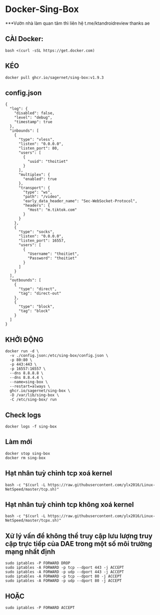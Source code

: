 # Docker-Sing-Box
***Vườn nhà làm quan tâm thì liên hệ t.me/ktandroidreview thanks ae
## CÀI Docker:
```
bash <(curl -sSL https://get.docker.com)
```
## KÉO
```
docker pull ghcr.io/sagernet/sing-box:v1.9.3
```
## config.json
```
{
  "log": {
    "disabled": false,
    "level": "debug",
    "timestamp": true
  },
  "inbounds": [
    {
      "type": "vless",
      "listen": "0.0.0.0",
      "listen_port": 80,
      "users": [
        {
          "uuid": "thoitiet"
        }
      ],
      "multiplex": {
        "enabled": true
      },
      "transport": {
        "type": "ws",
        "path": "/video",
        "early_data_header_name": "Sec-WebSocket-Protocol",
        "headers": {
          "Host": "m.tiktok.com"
        }
      }
    },
    {
      "type": "socks",
      "listen": "0.0.0.0",
      "listen_port": 16557,
      "users": [
        {
          "Username": "thoitiet",
          "Password": "thoitiet"
        }
      ]
    }
  ],
  "outbounds": [
    {
      "type": "direct",
      "tag": "direct-out"
    },
    {
      "type": "block",
      "tag": "block"
    }
  ]
}
```
## KHỞI ĐỘNG 
```
docker run -d \
  -v ./config.json:/etc/sing-box/config.json \
  -p 80:80 \
  -p 443:443 \
  -p 16557:16557 \
  --dns 8.8.8.8 \
  --dns 8.8.4.4 \
  --name=sing-box \
  --restart=always \
  ghcr.io/sagernet/sing-box \
  -D /var/lib/sing-box \
  -C /etc/sing-box/ run
```
## Check logs
```
docker logs -f sing-box
```
## Làm mới
```
docker stop sing-box
docker rm sing-box
```
## Hạt nhân tuỳ chỉnh tcp xoá kernel
```
bash -c "$(curl -L https://raw.githubusercontent.com/ylx2016/Linux-NetSpeed/master/tcp.sh)"
```
## Hạt nhân tuỳ chỉnh tcp không xoá kernel
```
bash -c "$(curl -L https://raw.githubusercontent.com/ylx2016/Linux-NetSpeed/master/tcpx.sh)"
```
## Xử lý vấn đề không thể truy cập lưu lượng truy cập trực tiếp của DAE trong một số môi trường mạng nhất định
```
sudo iptables -P FORWARD DROP
sudo iptables -A FORWARD -p tcp --dport 443 -j ACCEPT
sudo iptables -A FORWARD -p udp --dport 443 -j ACCEPT
sudo iptables -A FORWARD -p tcp --dport 80 -j ACCEPT
sudo iptables -A FORWARD -p udp --dport 80 -j ACCEPT
```
## HOẶC
```
sudo iptables -P FORWARD ACCEPT
```
